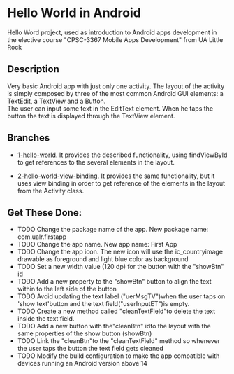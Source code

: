 # Hello World in Android

Hello Word project, used as introduction to Android apps development in the elective course &quot;CPSC-3367 Mobile Apps Development&quot; from UA Little Rock

## Description

Very basic Android app with just only one activity. The layout of the activity is simply composed by three of the most common Android GUI elements: a TextEdit, a TextView and a Button.  
The user can input some text in the EditText element. When he taps the button the text is displayed through the TextView element.

## Branches

- <ins>1-hello-world.</ins> It provides the described functionality, using findViewById to get references to the several elements in the layout.
  
- <ins>2-hello-world-view-binding.</ins> It provides the same functionality, but it uses view binding in order to get reference of the elements in the layout from the Activity class.

## Get These Done:
- TODO Change the package name of the app. New package name: com.ualr.firstapp
- TODO Change the app name. New app name: First App
- TODO Change the app icon. The new icon will use the ic_countryimage drawable as foreground and light blue color as background
- TODO Set a new width value (120 dp) for the button with the "showBtn" id
- TODO Add a new property to the "showBtn" button to align the text within to the left side of the button
- TODO Avoid updating the text label ("uerMsgTV")when the user taps on 'show text'button and the text field("userInputET")is empty.
- TODO Create a new method called "cleanTextField"to delete the text inside the text field.
- TODO Add a new button with the"cleanBtn" idto the layout with the same properties of the show button (showBtn)
- TODO Link the "cleanBtn"to the "cleanTextField" method so whenever the user taps the button the text field gets cleaned
- TODO Modify the build configuration to make the app compatible with devices running an Android version above 14
